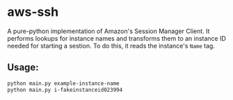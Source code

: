 # aws-ssh

A pure-python implementation of Amazon's Session Manager Client. It performs lookups for instance names and transforms them to an instance ID needed for starting a sestion. To do this, it reads the instance's `Name` tag.

## Usage:
```bash
python main.py example-instance-name
python main.py i-fakeinstanceid023994
```
